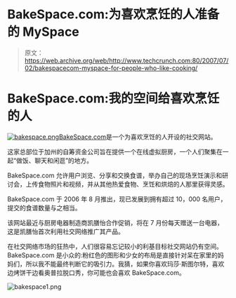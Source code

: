 # BakeSpace.com:为喜欢烹饪的人准备的 MySpace 

> 原文：<https://web.archive.org/web/http://www.techcrunch.com:80/2007/07/02/bakespacecom-myspace-for-people-who-like-cooking/>

# BakeSpace.com:我的空间给喜欢烹饪的人

[![bakespace.png](img/a28fb5017257543e39e50822a8d895e9.png)](https://web.archive.org/web/20221129033801/http://www.bakespace.com/)[BakeSpace.com](https://web.archive.org/web/20221129033801/http://www.bakespace.com/)是一个为喜欢烹饪的人开设的社交网站。

这家总部位于加州的自筹资金公司旨在提供一个在线虚拟厨房，一个人们聚集在一起“做饭、聊天和闲逛”的地方。

BakeSpace.com 允许用户浏览、分享和交换食谱，举办自己的现场烹饪演示和研讨会，上传食物照片和视频，并从其他热爱食物、烹饪和烘焙的人那里获得灵感。

BakeSpace.com 于 2006 年 8 月推出，现已发展到拥有超过 10，000 名用户，提交的食谱数量与之相当。

该网站最近与厨房电器制造商凯膳怡合作促销，将在 7 月份每天赠送一台电器，这是凯膳怡首次利用社交网络推广其产品。

在社交网络市场的狂热中，人们很容易忘记较小的利基目标社交网站仍有空间。BakeSpace.com 是小众的:粉红色的图形和少女的布局是直接针对呆在家里的妈妈们，所以我不能最终判断它的吸引力。我猜，如果你喜欢玛莎·斯图尔特，喜欢边烤饼干边看奥普拉脱口秀，你可能也会喜欢 BakeSpace.com。

![bakespace1.png](img/be936c8096df056c68001685dab705e5.png)
